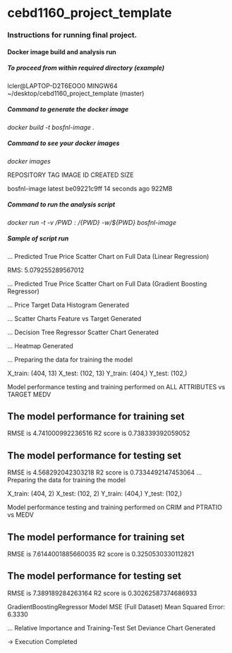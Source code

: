 # cebd1160_project_template

### Instructions for running final project.


#### Docker image build and analysis run

##### To proceed from within required directory (example)
lcler@LAPTOP-D2T6EOO0 MINGW64 ~/desktop/cebd1160_project_template (master)

##### Command to generate the docker image
*docker build -t bosfnl-image .*

##### Command to see your docker images
*docker images*

REPOSITORY     TAG     IMAGE ID      CREATED         SIZE

bosfnl-image   latest  be09221c9ff   14 seconds ago  922MB

##### Command to run the analysis script
*docker run -t -v /${PWD}:/${PWD} -w/${PWD} bosfnl-image*






##### Sample of script run

... Predicted True Price Scatter Chart on Full Data (Linear Regression)

RMS: 5.079255289567012

... Predicted True Price Scatter Chart on Full Data (Gradient Boosting Regressor)

... Price Target Data Histogram Generated

... Scatter Charts Feature vs Target Generated

... Decision Tree Regressor Scatter Chart Generated

... Heatmap Generated

... Preparing the data for training the model

X_train: (404, 13)
X_test: (102, 13)
Y_train: (404,)
Y_test: (102,)

Model performance testing and training performed on ALL ATTRIBUTES vs TARGET MEDV

The model performance for training set
--------------------------------------
RMSE is 4.741000992236516
R2 score is 0.738339392059052


The model performance for testing set
--------------------------------------
RMSE is 4.568292042303218
R2 score is 0.7334492147453064
... Preparing the data for training the model

X_train: (404, 2)
X_test: (102, 2)
Y_train: (404,)
Y_test: (102,)

Model performance testing and training performed on CRIM and PTRATIO vs MEDV

The model performance for training set
--------------------------------------
RMSE is 7.6144001885660035
R2 score is 0.3250530330112821


The model performance for testing set
--------------------------------------
RMSE is 7.389189284263164
R2 score is 0.30262587374686933

GradientBoostingRegressor Model MSE (Full Dataset)
Mean Squared Error: 6.3330

... Relative Importance and Training-Test Set Deviance Chart Generated




 -> Execution Completed
